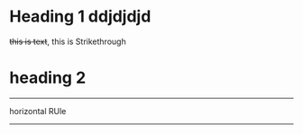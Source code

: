 <!-- Headings -->
# __Heading__ 1 ddjdjdjd

<!-- Strikethrough -->
~~this is text~~, this is Strikethrough

<!-- Horizontal Rule -->
# heading 2
---
horizontal RUle
___
